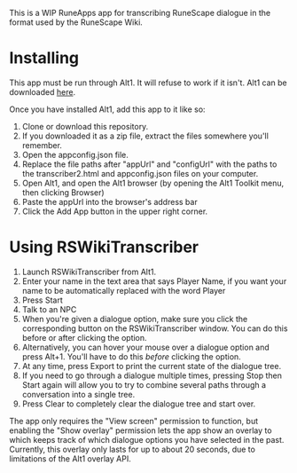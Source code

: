 This is a WIP RuneApps app for transcribing RuneScape dialogue in the format used by the RuneScape Wiki.

# Installing

This app must be run through Alt1. It will refuse to work if it isn't. Alt1 can be downloaded [here](https://runeapps.org).

Once you have installed Alt1, add this app to it like so:

1. Clone or download this repository.
1. If you downloaded it as a zip file, extract the files somewhere you'll remember.
1. Open the appconfig.json file.
1. Replace the file paths after "appUrl" and "configUrl" with the paths to the transcriber2.html and appconfig.json files on your computer.
1. Open Alt1, and open the Alt1 browser (by opening the Alt1 Toolkit menu, then clicking Browser)
1. Paste the appUrl into the browser's address bar
1. Click the Add App button in the upper right corner.

# Using RSWikiTranscriber

1. Launch RSWikiTranscriber from Alt1.
1. Enter your name in the text area that says Player Name, if you want your name to be automatically replaced with the word Player
1. Press Start
1. Talk to an NPC
1. When you're given a dialogue option, make sure you click the corresponding button on the RSWikiTranscriber window. You can do this before or after clicking the option.
 1. Alternatively, you can hover your mouse over a dialogue option and press Alt+1. You'll have to do this *before* clicking the option.
1. At any time, press Export to print the current state of the dialogue tree.
1. If you need to go through a dialogue multiple times, pressing Stop then Start again will allow you to try to combine several paths through a conversation into a single tree.
1. Press Clear to completely clear the dialogue tree and start over.

The app only requires the "View screen" permission to function, but enabling the "Show overlay" permission lets the app show an overlay to which keeps track of which dialogue options you have selected in the past.
Currently, this overlay only lasts for up to about 20 seconds, due to limitations of the Alt1 overlay API.